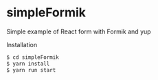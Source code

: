 # simpleFormik
Simple example of React form with Formik and yup

Installation
```sh
$ cd simpleFormik
$ yarn install
$ yarn run start
```
